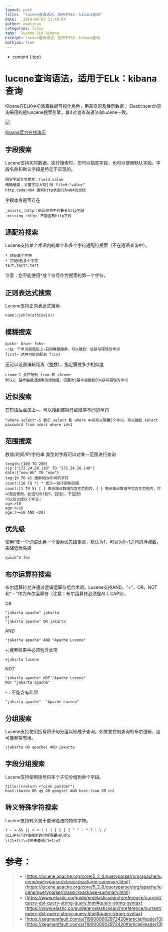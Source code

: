 ```yaml
---
layout: post
title:  "lucene查询语法，适用于ELk：kibana查询"
date:   2018-08-03 11:49:54
author: owelinux
categories: linux
tags:  lucene ELK kibana
excerpt: lucene查询语法，适用于ELk：kibana查询.
mathjax: true
---
```


* content
{:toc}

# lucene查询语法，适用于ELk：kibana查询
Kibana在ELK中扮演着数据可视化角色，用来查询及展示数据；
Elasticsearch查询采用的是luncene搜索引擎，其4过滤查询语法和lucene一致。

![](http://owelinux.github.io/images/2018-08-03-article11-linux-luncene/elk-lucene.png)

[Kibana官方在线演示](http://demo.elastic.co/app/kibana#/discover)

## 字段搜索
Lucene支持实时数据。执行搜索时，您可以指定字段，也可以使用默认字段。字段名称和默认字段是特定于实现的。

```
限定字段全文搜索：field:value
精确搜索：关键字加上双引号 filed:"value"
http.code:404 搜索http状态码为404的文档
```
字段本身是否存在
```
_exists_:http：返回结果中需要有http字段
_missing_:http：不能含有http字段
```

## 通配符搜索
Lucene支持单个术语内的单个和多个字符通配符搜索（不在短语查询中）。

```
? 匹配单个字符
* 匹配0到多个字符
te?t,test*,te*t
```
注意：您不能使用*或？符号作为搜索的第一个字符。

## 正则表达式搜索
Lucene支持正向表达式搜索.
```
name:/joh?n(ath[oa]n)/
```
## 模糊搜索
```
quikc~ brwn~ foks~
~:在一个单词后面加上~启用模糊搜索，可以搜到一些拼写错误的单词
first~ 这种也能匹配到 frist
```
还可以设置编辑距离（整数），指定需要多少相似度
```
cromm~1 会匹配到 from 和 chrome
默认2，越大越接近搜索的原始值，设置为1基本能搜到80%拼写错误的单词
```
## 近似搜索
在短语后面加上~，可以搜到被隔开或顺序不同的单词
```
"where select"~5 表示 select 和 where 中间可以隔着5个单词，可以搜到 select password from users where id=1
```

## 范围搜索

数值/时间/IP/字符串 类型的字段可以对某一范围进行查询
```
length:[100 TO 200]
sip:["172.24.20.110" TO "172.24.20.140"]
date:{"now-6h" TO "now"}
tag:{b TO e} 搜索b到e中间的字符
count:[10 TO *] * 表示一端不限制范围
count:[1 TO 5} [ ] 表示端点数值包含在范围内，{ } 表示端点数值不包含在范围内，可以混合使用，此语句为1到5，包括1，不包括5
可以简化成以下写法：
age:>10
age:<=10
age:(>=10 AND <20)
```
## 优先级
使用^使一个词语比另一个搜索优先级更高，默认为1，可以为0~1之间的浮点数，来降低优先级
```
quick^2 fox
```
## 布尔运算符搜索
布尔运算符允许通过逻辑运算符组合术语。Lucene支持AND，“+”，OR，NOT和“ - ”作为布尔运算符（注意：布尔运算符必须是ALL CAPS）。

OR
```
"jakarta apache" jakarta
or
"jakarta apache" OR jakarta
```
AND
```
"jakarta apache" AND "Apache Lucene"
```
+:搜索结果中必须包含此项
```
+jakarta lucene
```
NOT
```
"jakarta apache" NOT "Apache Lucene"
NOT "jakarta apache"
```
-：不能含有此项
```
"jakarta apache" -"Apache Lucene"
```
## 分组搜索
Lucene支持使用括号将子句分组以形成子查询。如果要控制查询的布尔逻辑，这可能非常有用。
```
(jakarta OR apache) AND jakarta
```
## 字段分组搜索
Lucene支持使用括号将多个子句分组到单个字段。
```
title:(+return +"pink panther")
host:(baidu OR qq OR google) AND host:(com OR cn)
```
## 转义特殊字符搜索
Lucene支持转义属于查询语法的特殊字符。
```
+ - = && || > < ! ( ) { } [ ] ^ " ~ * ? : \ /
以上字符当作值搜索的时候需要用\转义
\(1\+1\)\=2用来查询(1+1)=2
```
# 参考：
> * [https://lucene.apache.org/core/5_2_0/queryparser/org/apache/lucene/queryparser/classic/package-summary.html](https://lucene.apache.org/core/5_2_0/queryparser/org/apache/lucene/queryparser/classic/package-summary.html)
> * [https://www.elastic.co/guide/en/elasticsearch/reference/current/query-dsl-query-string-query.html#query-string-syntax](https://www.elastic.co/guide/en/elasticsearch/reference/current/query-dsl-query-string-query.html#query-string-syntax)
> * [https://segmentfault.com/a/1190000002972420#articleHeader10](https://segmentfault.com/a/1190000002972420#articleHeader10)
